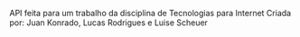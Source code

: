 API feita para um trabalho da disciplina de Tecnologias para Internet
Criada por: Juan Konrado, Lucas Rodrigues e Luise Scheuer
